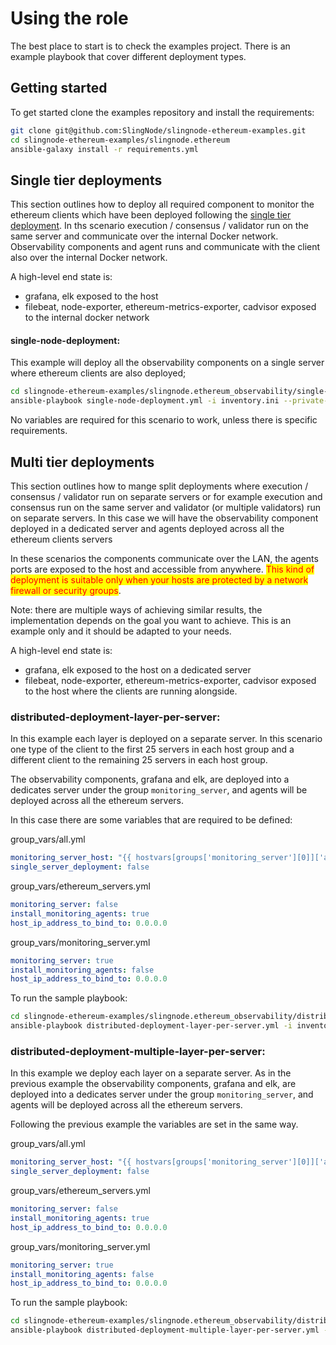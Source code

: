 # Using the role

The best place to start is to check the examples project. There is an example playbook that cover different deployment types.

## Getting started

To get started clone the examples repository and install the requirements:

```sh
git clone git@github.com:SlingNode/slingnode-ethereum-examples.git
cd slingnode-ethereum-examples/slingnode.ethereum
ansible-galaxy install -r requirements.yml
```

## Single tier deployments

This section outlines how to deploy all required component to monitor the ethereum clients which have been deployed following the [single tier deployment](http://docs.slingnode.com/slingnode.ethereum/using-the-role#single-tier-deployments).
In ths scenario execution / consensus / validator run on the same server and communicate over the internal Docker network. Observability components and agent runs and communicate with the client also over the internal Docker network.

A high-level end state is:
* grafana, elk exposed to the host
* filebeat, node-exporter, ethereum-metrics-exporter, cadvisor exposed to the internal docker network

#### single-node-deployment:

This example will deploy all the observability components on a single server where ethereum clients are also deployed;

```sh
cd slingnode-ethereum-examples/slingnode.ethereum_observability/single-node-deployment
ansible-playbook single-node-deployment.yml -i inventory.ini --private-key ~/.ssh/ubuntu.privatekey  --user ubuntu
```

No variables are required for this scenario to work, unless there is specific requirements.

## Multi tier deployments

This section outlines how to mange split deployments where execution / consensus / validator  run on separate servers or for example execution and consensus run on the same server and validator (or multiple validators) run on separate servers. In this case we will have the observability component deployed in a dedicated server and agents deployed across all the ethereum clients servers

In these scenarios the components communicate over the LAN, the agents ports are exposed to the host and accessible from anywhere. <mark style="color:red;">This kind of deployment is suitable only when your hosts are protected by a network firewall or security groups</mark>.

Note: there are multiple ways of achieving similar results, the implementation depends on the goal you want to achieve. This is an example only and it should be adapted to your needs.

A high-level end state is:
* grafana, elk exposed to the host on a dedicated server
* filebeat, node-exporter, ethereum-metrics-exporter, cadvisor exposed to the host where the clients are running alongside.


### distributed-deployment-layer-per-server:

In this example each layer is deployed on a separate server.  In this scenario one type of the client to the first 25 servers in each host group and a different client to the remaining 25 servers in each host group.

The observability components, grafana and elk, are deployed into a dedicates server under the group `monitoring_server`, and agents will be deployed across all the ethereum servers.

In this case there are some variables that are required to be defined:

group_vars/all.yml
```yaml
monitoring_server_host: "{{ hostvars[groups['monitoring_server'][0]]['ansible_facts']['default_ipv4']['address'] }}"
single_server_deployment: false
```

group_vars/ethereum_servers.yml
```yaml
monitoring_server: false
install_monitoring_agents: true
host_ip_address_to_bind_to: 0.0.0.0
```

group_vars/monitoring_server.yml
```yaml
monitoring_server: true
install_monitoring_agents: false
host_ip_address_to_bind_to: 0.0.0.0
```

To run the sample playbook:

```sh
cd slingnode-ethereum-examples/slingnode.ethereum_observability/distributed-deployment-layer-per-server
ansible-playbook distributed-deployment-layer-per-server.yml -i inventory.ini --private-key ~/.ssh/ubuntu.privatekey  --user ubuntu
```

### distributed-deployment-multiple-layer-per-server:

In this example we deploy each layer on a separate server. As in the previous example the observability components, grafana and elk, are deployed into a dedicates server under the group `monitoring_server`, and agents will be deployed across all the ethereum servers.

Following the previous example the variables are set in the same way.

group_vars/all.yml
```yaml
monitoring_server_host: "{{ hostvars[groups['monitoring_server'][0]]['ansible_facts']['default_ipv4']['address'] }}"
single_server_deployment: false
```

group_vars/ethereum_servers.yml
```yaml
monitoring_server: false
install_monitoring_agents: true
host_ip_address_to_bind_to: 0.0.0.0
```

group_vars/monitoring_server.yml
```yaml
monitoring_server: true
install_monitoring_agents: false
host_ip_address_to_bind_to: 0.0.0.0
```

To run the sample playbook:

```sh
cd slingnode-ethereum-examples/slingnode.ethereum_observability/distributed-deployment-multiple-layer-per-server
ansible-playbook distributed-deployment-multiple-layer-per-server.yml -i inventory.ini --private-key ~/.ssh/ubuntu.privatekey  --user ubuntu
```